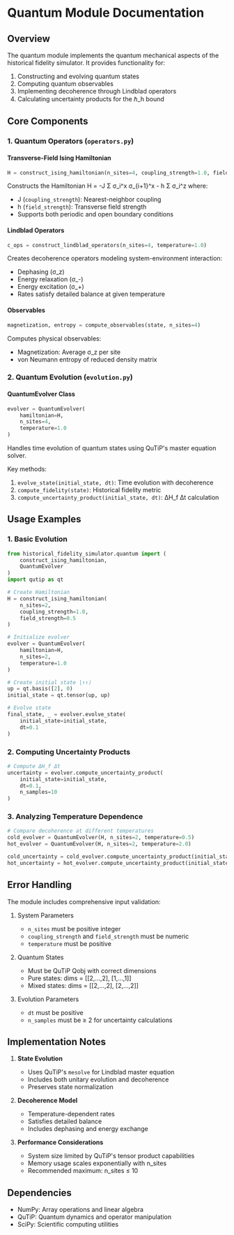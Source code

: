 # Quantum Module Documentation

## Overview

The quantum module implements the quantum mechanical aspects of the historical fidelity simulator. It provides functionality for:

1. Constructing and evolving quantum states
2. Computing quantum observables
3. Implementing decoherence through Lindblad operators
4. Calculating uncertainty products for the ℏ_h bound

## Core Components

### 1. Quantum Operators (`operators.py`)

#### Transverse-Field Ising Hamiltonian
```python
H = construct_ising_hamiltonian(n_sites=4, coupling_strength=1.0, field_strength=0.5)
```
Constructs the Hamiltonian H = -J Σ σ_i^x σ_{i+1}^x - h Σ σ_i^z where:
- J (`coupling_strength`): Nearest-neighbor coupling
- h (`field_strength`): Transverse field strength
- Supports both periodic and open boundary conditions

#### Lindblad Operators
```python
c_ops = construct_lindblad_operators(n_sites=4, temperature=1.0)
```
Creates decoherence operators modeling system-environment interaction:
- Dephasing (σ_z)
- Energy relaxation (σ_-)
- Energy excitation (σ_+)
- Rates satisfy detailed balance at given temperature

#### Observables
```python
magnetization, entropy = compute_observables(state, n_sites=4)
```
Computes physical observables:
- Magnetization: Average σ_z per site
- von Neumann entropy of reduced density matrix

### 2. Quantum Evolution (`evolution.py`)

#### QuantumEvolver Class
```python
evolver = QuantumEvolver(
    hamiltonian=H,
    n_sites=4,
    temperature=1.0
)
```
Handles time evolution of quantum states using QuTiP's master equation solver.

Key methods:
1. `evolve_state(initial_state, dt)`: Time evolution with decoherence
2. `compute_fidelity(state)`: Historical fidelity metric
3. `compute_uncertainty_product(initial_state, dt)`: ΔH_f Δt calculation

## Usage Examples

### 1. Basic Evolution
```python
from historical_fidelity_simulator.quantum import (
    construct_ising_hamiltonian,
    QuantumEvolver
)
import qutip as qt

# Create Hamiltonian
H = construct_ising_hamiltonian(
    n_sites=2,
    coupling_strength=1.0,
    field_strength=0.5
)

# Initialize evolver
evolver = QuantumEvolver(
    hamiltonian=H,
    n_sites=2,
    temperature=1.0
)

# Create initial state |↑↑⟩
up = qt.basis([2], 0)
initial_state = qt.tensor(up, up)

# Evolve state
final_state, _ = evolver.evolve_state(
    initial_state=initial_state,
    dt=0.1
)
```

### 2. Computing Uncertainty Products
```python
# Compute ΔH_f Δt
uncertainty = evolver.compute_uncertainty_product(
    initial_state=initial_state,
    dt=0.1,
    n_samples=10
)
```

### 3. Analyzing Temperature Dependence
```python
# Compare decoherence at different temperatures
cold_evolver = QuantumEvolver(H, n_sites=2, temperature=0.5)
hot_evolver = QuantumEvolver(H, n_sites=2, temperature=2.0)

cold_uncertainty = cold_evolver.compute_uncertainty_product(initial_state, dt=0.1)
hot_uncertainty = hot_evolver.compute_uncertainty_product(initial_state, dt=0.1)
```

## Error Handling

The module includes comprehensive input validation:

1. System Parameters
   - `n_sites` must be positive integer
   - `coupling_strength` and `field_strength` must be numeric
   - `temperature` must be positive

2. Quantum States
   - Must be QuTiP Qobj with correct dimensions
   - Pure states: dims = [[2,...,2], [1,...,1]]
   - Mixed states: dims = [[2,...,2], [2,...,2]]

3. Evolution Parameters
   - `dt` must be positive
   - `n_samples` must be ≥ 2 for uncertainty calculations

## Implementation Notes

1. **State Evolution**
   - Uses QuTiP's `mesolve` for Lindblad master equation
   - Includes both unitary evolution and decoherence
   - Preserves state normalization

2. **Decoherence Model**
   - Temperature-dependent rates
   - Satisfies detailed balance
   - Includes dephasing and energy exchange

3. **Performance Considerations**
   - System size limited by QuTiP's tensor product capabilities
   - Memory usage scales exponentially with n_sites
   - Recommended maximum: n_sites ≤ 10

## Dependencies

- NumPy: Array operations and linear algebra
- QuTiP: Quantum dynamics and operator manipulation
- SciPy: Scientific computing utilities 